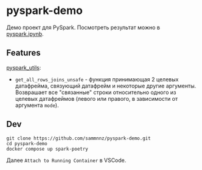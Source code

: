# pyspark-demo

Демо проект для PySpark.
Посмотреть результат можно в [pyspark.ipynb](https://github.com/sammnnz/pyspark-demo/blob/main/pyspark.ipynb).

## Features
[pyspark_utils](https://github.com/sammnnz/pyspark-demo/blob/main/src/pyspark_utils/utils.py):
- `get_all_rows_joins_unsafe` - функция принимающая 2 целевых датафрейма, связующий датафрейм и некоторые другие аргументы. Возврашает все "связанные" строки относительно одного из целевых датафреймов (левого или правого, в зависимости от аргумента `mode`).

## Dev
~~~~shell
git clone https://github.com/sammnnz/pyspark-demo.git
cd pyspark-demo
docker compose up spark-poetry
~~~~
Далее `Attach to Running Container` в VSCode.
